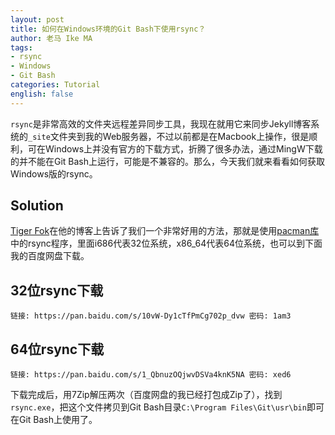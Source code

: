 ```yaml
---
layout: post
title: 如何在Windows环境的Git Bash下使用rsync？
author: 老马 Ike MA
tags:
- rsync
- Windows
- Git Bash
categories: Tutorial
english: false
---
```


``rsync``是非常高效的文件夹远程差异同步工具，我现在就用它来同步Jekyll博客系统的``_site``文件夹到我的Web服务器，不过以前都是在Macbook上操作，很是顺利，可在Windows上并没有官方的下载方式，折腾了很多办法，通过MingW下载的并不能在Git Bash上运行，可能是不兼容的。那么，今天我们就来看看如何获取Windows版的rsync。

## Solution

[Tiger Fok](https://blog.tiger-workshop.com/add-rsync-to-git-bash-for-windows/)在他的博客上告诉了我们一个非常好用的方法，那就是使用[pacman库](http://www2.futureware.at/~nickoe/msys2-mirror/msys/)中的rsync程序，里面i686代表32位系统，x86_64代表64位系统，也可以到下面我的百度网盘下载。

<div class="ggad_content">
<script async src="https://pagead2.googlesyndication.com/pagead/js/adsbygoogle.js"></script>
<ins class="adsbygoogle"
     style="display:block; text-align:center;"
     data-ad-layout="in-article"
     data-ad-format="fluid"
     data-ad-client="ca-pub-5561611607174812"
     data-ad-slot="9604834881"></ins>
<script>
     (adsbygoogle = window.adsbygoogle || []).push({});
</script>
</div>

## 32位rsync下载

```
链接: https://pan.baidu.com/s/10vW-Dy1cTfPmCg702p_dvw 密码: 1am3
```

## 64位rsync下载

```
链接: https://pan.baidu.com/s/1_QbnuzOQjwvDSVa4knK5NA 密码: xed6
```


下载完成后，用7Zip解压两次（百度网盘的我已经打包成Zip了），找到``rsync.exe``，把这个文件拷贝到Git Bash目录``C:\Program Files\Git\usr\bin``即可在Git Bash上使用了。